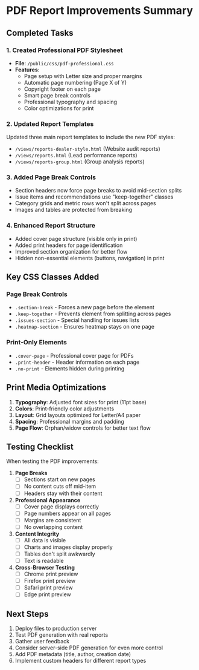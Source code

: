 # PDF Report Improvements Summary

## Completed Tasks

### 1. Created Professional PDF Stylesheet
- **File**: `/public/css/pdf-professional.css`
- **Features**:
  - Page setup with Letter size and proper margins
  - Automatic page numbering (Page X of Y)
  - Copyright footer on each page
  - Smart page break controls
  - Professional typography and spacing
  - Color optimizations for print

### 2. Updated Report Templates
Updated three main report templates to include the new PDF styles:
- `/views/reports-dealer-style.html` (Website audit reports)
- `/views/reports.html` (Lead performance reports)
- `/views/reports-group.html` (Group analysis reports)

### 3. Added Page Break Controls
- Section headers now force page breaks to avoid mid-section splits
- Issue items and recommendations use "keep-together" classes
- Category grids and metric rows won't split across pages
- Images and tables are protected from breaking

### 4. Enhanced Report Structure
- Added cover page structure (visible only in print)
- Added print headers for page identification
- Improved section organization for better flow
- Hidden non-essential elements (buttons, navigation) in print

## Key CSS Classes Added

### Page Break Controls
- `.section-break` - Forces a new page before the element
- `.keep-together` - Prevents element from splitting across pages
- `.issues-section` - Special handling for issues lists
- `.heatmap-section` - Ensures heatmap stays on one page

### Print-Only Elements
- `.cover-page` - Professional cover page for PDFs
- `.print-header` - Header information on each page
- `.no-print` - Elements hidden during printing

## Print Media Optimizations

1. **Typography**: Adjusted font sizes for print (11pt base)
2. **Colors**: Print-friendly color adjustments
3. **Layout**: Grid layouts optimized for Letter/A4 paper
4. **Spacing**: Professional margins and padding
5. **Page Flow**: Orphan/widow controls for better text flow

## Testing Checklist

When testing the PDF improvements:

1. **Page Breaks**
   - [ ] Sections start on new pages
   - [ ] No content cuts off mid-item
   - [ ] Headers stay with their content

2. **Professional Appearance**
   - [ ] Cover page displays correctly
   - [ ] Page numbers appear on all pages
   - [ ] Margins are consistent
   - [ ] No overlapping content

3. **Content Integrity**
   - [ ] All data is visible
   - [ ] Charts and images display properly
   - [ ] Tables don't split awkwardly
   - [ ] Text is readable

4. **Cross-Browser Testing**
   - [ ] Chrome print preview
   - [ ] Firefox print preview
   - [ ] Safari print preview
   - [ ] Edge print preview

## Next Steps

1. Deploy files to production server
2. Test PDF generation with real reports
3. Gather user feedback
4. Consider server-side PDF generation for even more control
5. Add PDF metadata (title, author, creation date)
6. Implement custom headers for different report types